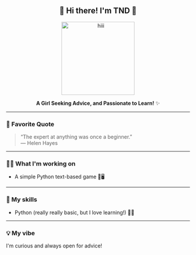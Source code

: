 <div align="center">
  
  ## 🌸 Hi there! I'm TND 🌸
    
  <p align="center">
    <img src="https://ih1.redbubble.net/image.4526127121.1708/st,small,845x845-pad,1000x1000,f8f8f8.u1.jpg" alt="hiii" width="200"/>
  </p>
    
  **A Girl Seeking Advice, and Passionate to Learn!** ✨

</div>

---
  
### 🌱 Favorite Quote
  
> “The expert at anything was once a beginner.”  
— Helen Hayes
  
---
  
### 👩‍💻 What I'm working on
- A simple Python text-based game 🎲🖥️
  
---
  
### 🧰 My skills
- Python (really really basic, but I love learning!) 🐍💕
  
---

### 💡 My vibe
  
I'm curious and always open for advice! 
